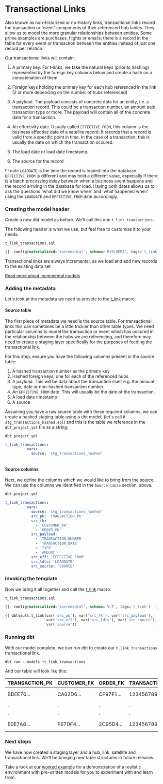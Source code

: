 # Transactional Links

Also known as non-historized or no-history links, transactional links record the transaction or 'event' components of 
their referenced hub tables. They allow us to model the more granular relationships between entities. Some prime examples
are purchases, flights or emails; there is a record in the table for every event or transaction between the entities 
instead of just one record per relation.

Our transactional links will contain:

1. A primary key. For t-links, we take the natural keys (prior to hashing) represented by the foreign key columns below and create a hash on a concatenation of them.
2. Foreign keys holding the primary key for each hub referenced in the link (2 or more depending on the number of hubs referenced)
3. A payload. The payload consists of concrete data for an entity, i.e. a transaction record. This could be
a transaction number, an amount paid, transaction type or more. The payload will contain all of the
concrete data for a transaction. 
4. An effectivity date. Usually called ```EFFECTIVE_FROM```, this column is the business effective date of a 
satellite record. It records that a record is valid from a specific point in time. In the case of a transaction, this
is usually the date on which the transaction occured. 

5. The load date or load date timestamp.
6. The source for the record

!!! note
    ```LOADDATE``` is the time the record is loaded into the database. ```EFFECTIVE_FROM``` is different and may hold a 
    different value, especially if there is a batch processing delay between when a business event happens and the 
    record arriving in the database for load. Having both dates allows us to ask the questions 'what did we know when' 
    and 'what happened when' using the ```LOADDATE``` and ```EFFECTIVE_FROM``` date accordingly. 
    
### Creating the model header

Create a new dbt model as before. We'll call this one ```t_link_transactions```. 

The following header is what we use, but feel free to customise it to your needs:

```t_link_transactions.sql```
```sql
{{- config(materialized='incremental', schema='MYSCHEMA', tags='t_link') -}}
```

Transactional links are always incremental, as we load and add new records to the existing data set.

[Read more about incremental models](https://docs.getdbt.com/v0.15.0/docs/configuring-incremental-models)

### Adding the metadata

Let's look at the metadata we need to provide to the [t_link](macros.md#t_link) macro.

#### Source table

The first piece of metadata we need is the source table. For transactional links this can sometimes be a little
trickier than other table types. We need particular columns to model the transaction or event which has occured in the 
relationship between the hubs we are referencing, and therefore may need to create a staging layer specifically for the 
purposes of feeding the transactional link. 

For this step, ensure you have the following columns present in the source table:

1. A hashed transaction number as the primary key
2. Hashed foreign keys, one for each of the referenced hubs.
3. A payload. This will be data about the transaction itself e.g. the amount, type, date or non-hashed transaction number.
4. An ```EFFECTIVE_FROM``` date. This will usually be the date of the transaction.
5. A load date timestamp
6. A source

Assuming you have a raw source table with these required columns, we can create a hashed staging table
using a dbt model, (let's call it ```stg_transactions_hashed.sql```) and this is the table we reference in the 
```dbt_project.yml``` file as a string.

```dbt_project.yml```
```yaml
t_link_transactions:
          vars:
            source: 'stg_transactions_hashed'
            ...
```   

#### Source columns

Next, we define the columns which we would like to bring from the source.
We can use the columns we identified in the ```Source table``` section, above. 

```dbt_project.yml```
```yaml hl_lines="4 5 6 7 8 9 10 11 12 13 14 15"
t_link_transactions:
          vars:
            source: 'stg_transactions_hashed'
            src_pk: 'TRANSACTION_PK'
            src_fk:
              - 'CUSTOMER_FK'
              - 'ORDER_FK'
            src_payload:
              - 'TRANSACTION_NUMBER'
              - 'TRANSACTION_DATE'
              - 'TYPE'
              - 'AMOUNT'
            src_eff: 'EFFECTIVE_FROM'
            src_ldts: 'LOADDATE'
            src_source: 'SOURCE'
```                                

### Invoking the template 

Now we bring it all together and call the [t_link](macros.md#t_link) macro:

```t_link_transactions.sql```
```sql hl_lines="3 4 5"
{{- config(materialized='incremental', schema='VLT', tags='t_link')  -}}

{{ dbtvault.t_link(var('src_pk'), var('src_fk'), var('src_payload'), 
                   var('src_eff'), var('src_ldts'), var('src_source'),
                   var('source'))                                     }}
```

### Running dbt

With our model complete, we can run dbt to create our ```t_link_transactions``` transactional link.

```dbt run --models +t_link_transactions```
    
And our table will look like this:

| TRANSACTION_PK  | CUSTOMER_FK | ORDER_FK  | TRANSACTION_NUMBER | TYPE | AMOUNT  | EFFECTIVE_FROM | LOADDATE    | SOURCE |
| --------------- | ----------- | --------- | ------------------ | ---- | ------- | -------------- | ----------- | ------ |
| BDEE76...       | CA02D6...   | CF97F1... | 123456789101       | CR   | 100.00  | 1993-01-28     | 1993-01-29  | 2      |
| .               | .           | .         | .                  | .    | .       | .              | .           | .      |
| .               | .           | .         | .                  | .    | .       | .              | .           | .      |
| E0E7A8...       | F67DF4...   | 2C95D4... | 123456789104       | CR   | 678.23  | 1993-01-28     | 1993-01-29  | 2      |


### Next steps

We have now created a staging layer and a hub, link, satellite and transactional link. We'll be bringing new
table structures in future releases. 

Take a look at our [worked example](workedexample.md) for a demonstration of a realistic environment with pre-written 
models for you to experiment with and learn from. 